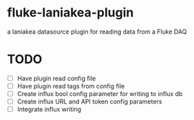 # fluke-laniakea-plugin
a laniakea datasource plugin for reading data from a Fluke DAQ

# TODO
- [ ] Have plugin read config file
- [ ] Have plugin read tags from config file
- [ ] Create influx bool config parameter for writing to influx db
- [ ] Create influx URL and API token config parameters
- [ ] Integrate influx writing
